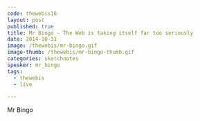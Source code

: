 ```yaml
---
code: thewebis16
layout: post
published: true
title: Mr Bingo - The Web is taking itself far too seriously
date: 2014-10-31
image: /thewebis/mr-bingo.gif
image-thumb: /thewebis/mr-bingo-thumb.gif
categories: sketchnotes
speaker: mr_bingo
tags:
  - thewebis
  - live

---
```


Mr Bingo
